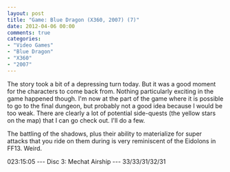 ```yaml
---
layout: post
title: "Game: Blue Dragon (X360, 2007) (7)"
date: 2012-04-06 00:00
comments: true
categories:
- "Video Games"
- "Blue Dragon"
- "X360"
- "2007"
---
```


The story took a bit of a depressing turn today. But it was a good
moment for the characters to come back from. Nothing particularly
exciting in the game happened though. I'm now at the part of the
game where it is possible to go to the final dungeon, but probably
not a good idea because I would be too weak. There are clearly a
lot of potential side-quests (the yellow stars on the map) that I
can go check out. I'll do a few.

The battling of the shadows, plus their ability to materialize for
super attacks that you ride on them during is very reminiscent of
the Eidolons in FF13. Weird.

023:15:05 --- Disc 3: Mechat Airship --- 33/33/31/32/31

